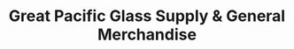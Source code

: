---
title: "Great Pacific Glass Supply & General Merchandise"
url: /san-pablo/great-pacific-glass-supply-and-general-merchandise/
shop: trade
---